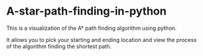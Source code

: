 # A-star-path-finding-in-python
This is a visualization of the A* path finding algorithm using python.

It allows you to pick your starting and ending location and view the process of the algorithm finding the shortest path.
